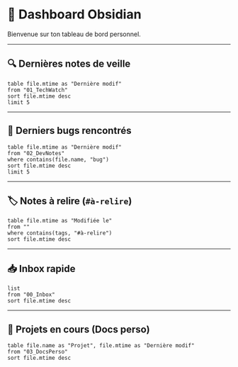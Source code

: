 # 🧭 Dashboard Obsidian

Bienvenue sur ton tableau de bord personnel.

---

## 🔍 Dernières notes de veille

```dataview
table file.mtime as "Dernière modif"
from "01_TechWatch"
sort file.mtime desc
limit 5
```

---

## 🐛 Derniers bugs rencontrés

```dataview
table file.mtime as "Dernière modif"
from "02_DevNotes"
where contains(file.name, "bug")
sort file.mtime desc
limit 5
```

---

## 🏷️ Notes à relire (`#à-relire`)

```dataview
table file.mtime as "Modifiée le"
from ""
where contains(tags, "#à-relire")
sort file.mtime desc
```

---

## 📥 Inbox rapide

```dataview
list
from "00_Inbox"
sort file.mtime desc
```

---

## 📌 Projets en cours (Docs perso)

```dataview
table file.name as "Projet", file.mtime as "Dernière modif"
from "03_DocsPerso"
sort file.mtime desc
```
